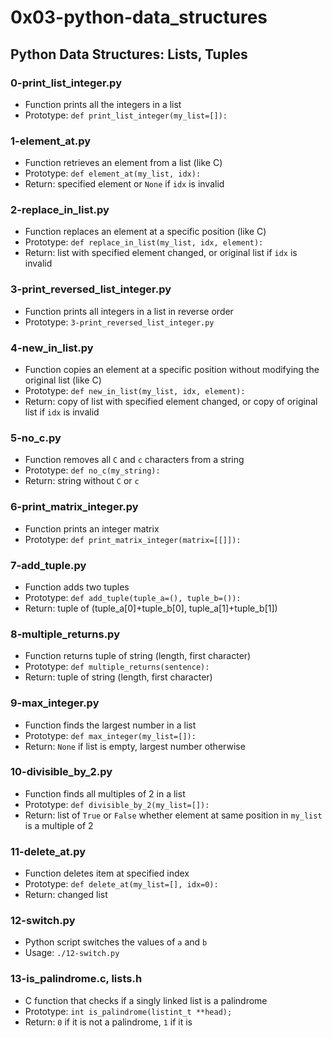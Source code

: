 # 0x03-python-data_structures

## Python Data Structures: Lists, Tuples

### 0-print_list_integer.py
* Function prints all the integers in a list
* Prototype: `def print_list_integer(my_list=[]):`

### 1-element_at.py
* Function retrieves an element from a list (like C)
* Prototype: `def element_at(my_list, idx):`
* Return: specified element or `None` if `idx` is invalid

### 2-replace_in_list.py
* Function replaces an element at a specific position (like C)
* Prototype: `def replace_in_list(my_list, idx, element):`
* Return: list with specified element changed, or original list if `idx` is invalid


### 3-print_reversed_list_integer.py
* Function prints all integers in a list in reverse order
* Prototype: `3-print_reversed_list_integer.py`

### 4-new_in_list.py
* Function copies an element at a specific position without modifying the original list (like C)
* Prototype: `def new_in_list(my_list, idx, element):`
* Return: copy of list with specified element changed, or copy of original list if `idx` is invalid

### 5-no_c.py
* Function removes all `C` and `c` characters from a string
* Prototype: `def no_c(my_string):`
* Return: string without `C` or `c`

### 6-print_matrix_integer.py
* Function prints an integer matrix
* Prototype: `def print_matrix_integer(matrix=[[]]):` 

### 7-add_tuple.py
* Function adds two tuples
* Prototype: `def add_tuple(tuple_a=(), tuple_b=()):`
* Return: tuple of (tuple_a[0]+tuple_b[0], tuple_a[1]+tuple_b[1])

### 8-multiple_returns.py
* Function returns tuple of string (length, first character)
* Prototype: `def multiple_returns(sentence):`
* Return: tuple of string (length, first character)

### 9-max_integer.py
* Function finds the largest number in a list
* Prototype: `def max_integer(my_list=[]):`
* Return: `None` if list is empty, largest number otherwise

### 10-divisible_by_2.py
* Function finds all multiples of 2 in a list
* Prototype: `def divisible_by_2(my_list=[]):`
* Return: list of `True` or `False` whether element at same position in `my_list` is a multiple of 2

### 11-delete_at.py
* Function deletes item at specified index
* Prototype: `def delete_at(my_list=[], idx=0):`
* Return: changed list 

### 12-switch.py
* Python script switches the values of `a` and `b`
* Usage: `./12-switch.py`

### 13-is_palindrome.c, lists.h
* C function that checks if a singly linked list is a palindrome
* Prototype: `int is_palindrome(listint_t **head);`
* Return: `0` if it is not a palindrome, `1` if it is
